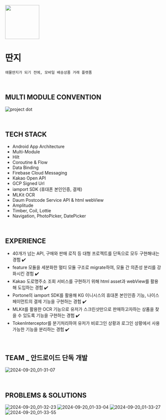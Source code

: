 <p align="left"><img src="https://github.com/user-attachments/assets/458a32df-02e2-4d10-a5fa-ed0f49d8ff96" height=110></p>

# 딴지
```
애물딴지가 되기 전에, 모바일 배송상품 거래 플랫폼
```

<br>

## MULTI MODULE CONVENTION
![project dot](https://github.com/user-attachments/assets/4299dd4f-e36d-402f-a8f2-792edce99e33)

<br>

## TECH STACK
- Android App Architecture
- Multi-Module
- Hilt
- Coroutine & Flow
- Data Binding
- Firebase Cloud Messaging
- Kakao Open API
- GCP Signed Url
- iamport SDK (휴대폰 본인인증, 결제)
- MLKit OCR
- Daum Postcode Service API & html webView
- Amplitude
- Timber,  Coil,  Lottie
- Navigation, PhotoPicker, DatePicker

<br>

## EXPERIENCE

- 40개가 넘는 API, 구매와 판매 로직 등 대형 프로젝트를 단독으로 모두 구현해내는 경험 ✔️
- feature 모듈을 세분화한 멀티 모듈 구조로 migrate하여, 모듈 간 의존성 분리를 강화시킨 경험 ✔️
- Kakao 도로명주소 조회 서비스를 구현하기 위해 html asset과 webView를 활용해 도입하는 경험 ✔️
- Portone의 iamport SDK를 활용해 KG 이니시스의 휴대폰 본인인증 기능, 나이스페이먼트의 결제 기능을 구현하는 경험 ✔️
- MLKit를 활용한 OCR 기능으로 유저가 스크린샷만으로 판매하고자하는 상품을 찾을 수 있도록 기능을 구현하는 경험 ✔️
- TokenInterceptor를 분기처리하여 유저가 비로그인 상황과 로그인 상황에서 사용 가능한 기능을 분리하는 경험 ✔️

<br>

## TEAM _ 안드로이드 단독 개발
![2024-09-20_01-31-07](https://github.com/user-attachments/assets/12ac72ce-a828-4d61-9a30-dfaaef9bbe0d)

<br>

## PROBLEMS & SOLUTIONS
![2024-09-20_01-32-23](https://github.com/user-attachments/assets/64cbd5f6-0405-48f2-b89e-46f0b9ac7dea)
![2024-09-20_01-33-04](https://github.com/user-attachments/assets/4b502e09-fb96-4dbd-9be2-0ae379d21a80)
![2024-09-20_01-33-27](https://github.com/user-attachments/assets/370df710-4fc4-44f0-a3b7-7e8bec531c38)
![2024-09-20_01-33-55](https://github.com/user-attachments/assets/1d338de4-eb20-49b4-a1d4-aef75f40cdf6)





